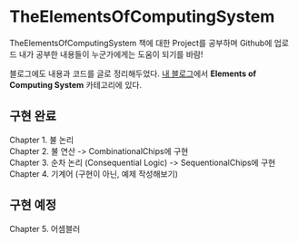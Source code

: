 # TheElementsOfComputingSystem
TheElementsOfComputingSystem 책에 대한 Project를 공부하며 Github에 업로드
내가 공부한 내용들이 누군가에게는 도움이 되기를 바람!

블로그에도 내용과 코드를 글로 정리해두었다.
[내 블로그](https://etst.tistory.com/)에서 **Elements of Computing System** 카테고리에 있다.

## 구현 완료
Chapter 1. 불 논리  
Chapter 2. 불 연산  -> CombinationalChips에 구현  
Chapter 3. 순차 논리 (Consequential Logic)  -> SequentionalChips에 구현  
Chapter 4. 기계어 (구현이 아닌, 예제 작성해보기)
  
## 구현 예정  
Chapter 5. 어셈블러
